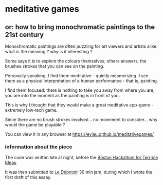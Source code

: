 # meditative games
## or: how to bring monochromatic paintings to the 21st century

Monochromatic paintings are often puzzling for art viewers and artists alike: what is the meaning ? why is it interesting ?

Some says it is to explore the colours themselves; others answers, the brushes strokes that you can see on the painting.

Personally speaking, I find them meditative - quietly mesmerizing. I see them as a physical interpretation of a human performance - that is, painting.

I find them focused: there is nothing to take you away from where you are, you are into the moment as the painting is in front of you.

This is why I thought that they would make a great meditative app-game - extremely low-tech game.

Since there are no brush strokes involved... no movement to consider... why would the game be playable ?

You can view it in any browser at https://eviau.github.io/meditativegames/

### information about the piece

The code was written late at night, before the [Boston Hackathon for Terrible Ideas](https://bostonstupidhackathon.com/).

It was then submitted to [Le Dépotoir](https://le-depotoir.itch.io/) 30 min jam, during which I wrote the first draft of this essay.

